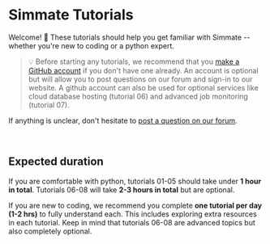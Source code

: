 # Simmate Tutorials

Welcome! :partying_face: These tutorials should help you get familiar with Simmate -- whether you're new to coding or a python expert. 

> :bulb: Before starting any tutorials, we recommend that you [make a GitHub account](https://github.com/join) if you don't have one already. An account is optional but will allow you to post questions on our forum and sign-in to our website. A github account can also be used for optional services like cloud database hosting (tutorial 06) and advanced job monitoring (tutorial 07).

If anything is unclear, don't hesitate to [post a question on our forum](https://github.com/jacksund/simmate/discussions/categories/q-a).

</br>

## Expected duration

If you are comfortable with python, tutorials 01-05 should take under **1 hour in total**. Tutorials 06-08 will take **2-3 hours in total** but are optional.

If you are new to coding, we recommend you complete **one tutorial per day (1-2 hrs)** to fully understand each. This includes exploring extra resources in each tutorial. Keep in mind that tutorials 06-08 are advanced topics but also completely optional.
